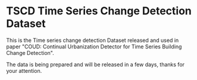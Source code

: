 # TSCD Time Series Change Detection Dataset
This is the Time series change detection Dataset released and used in paper "COUD: Continual Urbanization Detector for Time Series Building Change Detection".

The data is being prepared and will be released in a few days, thanks for your attention.
